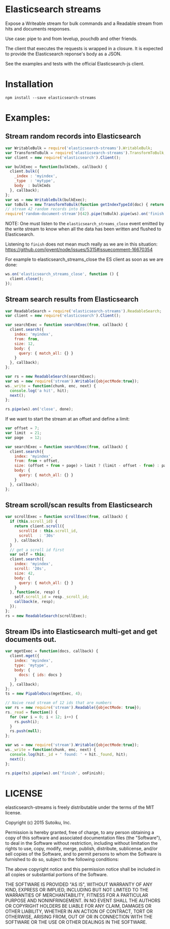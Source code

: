 # Elasticsearch streams

Expose a Writeable stream for bulk commands and a Readable stream from
hits and documents responses.

Use case: pipe to and from levelup, pouchdb and other friends.

The client that executes the requests is wrapped in a closure.
It is expected to provide the Elasticsearch reponse's body as a JSON.

See the examples and tests with the official Elasticsearch-js client.

# Installation

```shell
npm install --save elasticsearch-streams
```

# Examples:

## Stream random records into Elasticsearch
```js
var WritableBulk = require('elasticsearch-streams').WritableBulk;
var TransformToBulk = require('elasticsearch-streams').TransformToBulk;
var client = new require('elasticsearch').Client();

var bulkExec = function(bulkCmds, callback) {
  client.bulk({
    _index : 'myindex',
    _type  : 'mytype',
    body  : bulkCmds
  }, callback);
};
var ws = new WritableBulk(bulkExec);
var toBulk = new TransformToBulk(function getIndexTypeId(doc) { return { _id: doc.id }; });
// stream 42 random records into ES
require('random-document-stream')(42).pipe(toBulk).pipe(ws).on('finish', done);
```

NOTE: One must listen to the `elasticsearch_streams_close` event emitted by the write stream to know
when all the data has been written and flushed to Elasticsearch.

Listening to `finish` does not mean much really as we are in this situation:
https://github.com/joyent/node/issues/5315#issuecomment-16670354

For example to elasticsearch_streams_close the ES client as soon as we are done:

```js
ws.on('elasticsearch_streams_close', function () {
  client.close();
});
```

## Stream search results from Elasticsearch
```js
var ReadableSearch = require('elasticsearch-streams').ReadableSearch;
var client = new require('elasticsearch').Client();

var searchExec = function searchExec(from, callback) {
  client.search({
    index: 'myindex',
    from: from,
    size: 12,
    body: {
      query: { match_all: {} }
    }
  }, callback);
};

var rs = new ReadableSearch(searchExec);
var ws = new require('stream').Writable({objectMode:true});
ws._write = function(chunk, enc, next) {
  console.log('a hit', hit);
  next();
};

rs.pipe(ws).on('close', done);
```

If we want to start the stream at an offset and define a limit:

```js
var offset = 7;
var limit  = 21;
var page   = 12;

var searchExec = function searchExec(from, callback) {
  client.search({
    index: 'myindex',
    from: from + offset,
    size: (offset + from + page) > limit ? (limit - offset - from) : page,
    body: {
      query: { match_all: {} }
    }
  }, callback);
};
```

## Stream scroll/scan results from Elasticsearch
```js
var scrollExec = function scrollExec(from, callback) {
  if (this.scroll_id) {
    return client.scroll({
      scrollId : this.scroll_id,
      scroll   : '30s'
    }, callback);
  }
  // get a scroll id first
  var self = this;
  client.search({
    index: 'myindex',
    scroll: '20s',
    size: 42,
    body: {
      query: { match_all: {} }
    }
  }, function(e, resp) {
    self.scroll_id = resp._scroll_id;
    callback(e, resp);
  });
};
rs = new ReadableSearch(scrollExec);
```

## Stream IDs into Elasticsearch multi-get and get documents out.
```js
var mgetExec = function(docs, callback) {
  client.mget({
    index: 'myindex',
    type: 'mytype',
    body: {
      docs: { ids: docs }
    }
  }, callback);
};
ts = new PipableDocs(mgetExec, 4);

// Naive read stream of 12 ids that are numbers
var rs = new require('stream').Readable({objectMode: true});
rs._read = function() {
  for (var i = 0; i < 12; i++) {
    rs.push(i);
  }
  rs.push(null);
};

var ws = new require('stream').Writable({objectMode:true});
ws._write = function(chunk, enc, next) {
  console.log(hit._id + ' found: ' + hit._found, hit);
  next();
};

rs.pipe(ts).pipe(ws).on('finish', onFinish);
```

# LICENSE
elasticsearch-streams is freely distributable under the terms of the MIT license.

Copyright (c) 2015 Sutoiku, Inc.

Permission is hereby granted, free of charge, to any person obtaining a copy of this software and associated
documentation files (the "Software"), to deal in the Software without restriction, including without limitation the
rights to use, copy, modify, merge, publish, distribute, sublicense, and/or sell copies of the Software, and to permit
persons to whom the Software is furnished to do so, subject to the following conditions:

The above copyright notice and this permission notice shall be included in all copies or substantial portions of the
Software.

THE SOFTWARE IS PROVIDED "AS IS", WITHOUT WARRANTY OF ANY KIND, EXPRESS OR IMPLIED, INCLUDING BUT NOT LIMITED TO THE
WARRANTIES OF MERCHANTABILITY, FITNESS FOR A PARTICULAR PURPOSE AND NONINFRINGEMENT. IN NO EVENT SHALL THE AUTHORS OR
COPYRIGHT HOLDERS BE LIABLE FOR ANY CLAIM, DAMAGES OR OTHER LIABILITY, WHETHER IN AN ACTION OF CONTRACT, TORT OR
OTHERWISE, ARISING FROM, OUT OF OR IN CONNECTION WITH THE SOFTWARE OR THE USE OR OTHER DEALINGS IN THE SOFTWARE.
